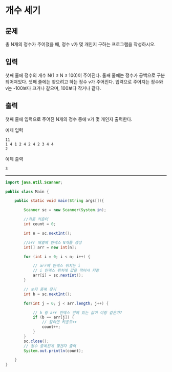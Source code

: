 # 개수 세기

## 문제
총 N개의 정수가 주어졌을 때, 정수 v가 몇 개인지 구하는 프로그램을 작성하시오.

## 입력
첫째 줄에 정수의 개수 N(1 ≤ N ≤ 100)이 주어진다. 둘째 줄에는 정수가 공백으로 구분되어져있다. 셋째 줄에는 찾으려고 하는 정수 v가 주어진다. 입력으로 주어지는 정수와 v는 -100보다 크거나 같으며, 100보다 작거나 같다.

## 출력
첫째 줄에 입력으로 주어진 N개의 정수 중에 v가 몇 개인지 출력한다.

예제 입력
```
11
1 4 1 2 4 2 4 2 3 4 4
2
```

예제 출력
```
3
```

---

```java
import java.util.Scanner;

public class Main {

    public static void main(String args[]){

        Scanner sc = new Scanner(System.in);

        //최종 카운터
        int count = 0;

        int n = sc.nextInt();

        //arr 배열에 인덱스 N개를 생성
        int[] arr = new int[n];

        for (int i = 0; i < n; i++) {

            // arr에 인덱스 위치는 i
            // i 인덱스 위치에 값을 적어서 저장
            arr[i] = sc.nextInt();
        }

        // 숫자 중복 찾기
        int b = sc.nextInt();

        for(int j = 0; j < arr.length; j++) {

            // b 랑 arr 인덱스 안에 있는 값이 이랑 같은가?
            if (b == arr[j]) {
                // 참이면 카운트++
                count++;
            }
        }
        sc.close();
        // 정수 중복된게 몇겐자 출력
        System.out.println(count);

    }
}

```